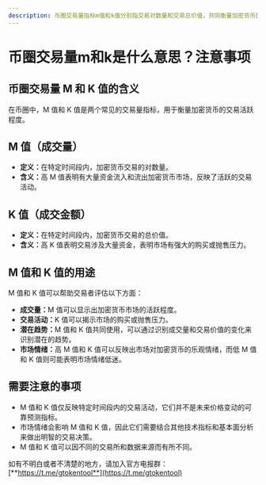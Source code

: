 ```yaml
---
description: 币圈交易量指标m值和k值分别指交易对数量和交易总价值，共同衡量加密货币的交易活跃程度，可辅助分析成交量、交易活动、潜在趋势和市场情绪。
---
```


# 币圈交易量m和k是什么意思？注意事项

## 币圈交易量 M 和 K 值的含义

在币圈中，M 值和 K 值是两个常见的交易量指标，用于衡量加密货币的交易活跃程度。

## M 值（成交量）

* **定义：**&#x5728;特定时间段内，加密货币交易的对数量。
* **含义：**&#x9AD8; M 值表明有大量资金流入和流出加密货币市场，反映了活跃的交易活动。

## K 值（成交金额）

* **定义：**&#x5728;特定时间段内，加密货币交易的总价值。
* **含义：**&#x9AD8; K 值表明交易涉及大量资金，表明市场有强大的购买或抛售压力。

## M 值和 K 值的用途

M 值和 K 值可以帮助交易者评估以下方面：

* **成交量：**&#x4D; 值可以显示出加密货币市场的活跃程度。
* **交易活动：**&#x4B; 值可以揭示市场的购买或抛售压力。
* **潜在趋势：**&#x4D; 值和 K 值共同使用，可以通过识别成交量和交易价值的变化来识别潜在的趋势。
* **市场情绪：**&#x9AD8; M 值和 K 值可以反映出市场对加密货币的乐观情绪，而低 M 值和 K 值则可能表明市场情绪低迷。

## 需要注意的事项

* M 值和 K 值仅反映特定时间段内的交易活动，它们并不是未来价格变动的可靠预测指标。
* 市场情绪会影响 M 值和 K 值，因此它们需要结合其他技术指标和基本面分析来做出明智的交易决策。
* M 值和 K 值可以因不同的交易所和数据来源而有所不同。

如有不明白或者不清楚的地方，请加入官方电报群：[**https://t.me/gtokentool**](https://t.me/gtokentool)
